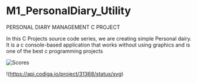 # M1_PersonalDiary_Utility

PERSONAL DIARY MANAGEMENT C PROJECT

In this C Projects source code series, we are creating simple Personal dairy. It is a c console-based application that works without using graphics and is one of the best c programming projects


![Scores](https://api.codiga.io/project/31368/score/svg)

!(https://api.codiga.io/project/31368/status/svg)

